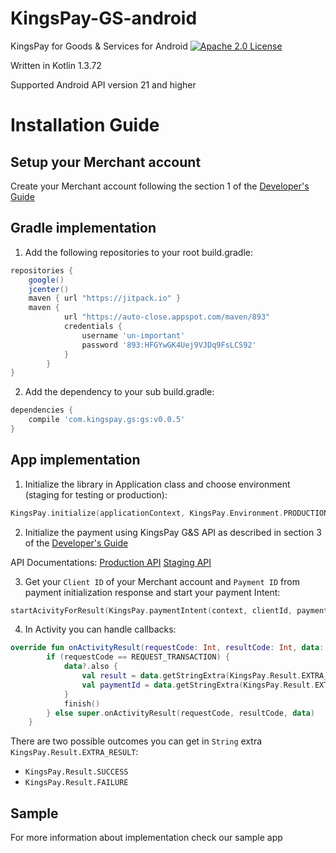 # KingsPay-GS-android
KingsPay for Goods &amp; Services for Android
[![Apache 2.0 License](https://img.shields.io/badge/license-Apache%202.0-blue.svg?style=flat)](http://www.apache.org/licenses/LICENSE-2.0.html)

Written in Kotlin 1.3.72

Supported Android API version 21 and higher

# Installation Guide

## Setup your Merchant account
Create your Merchant account following the section 1 of the [Developer's Guide](https://kingspay-gs-api.kingsch.at/pdfs/kingspay_goods_and_services_merchant_integration.pdf)

## Gradle implementation
1. Add the following repositories to your root build.gradle:
```gradle
repositories {
    google()
    jcenter()
    maven { url "https://jitpack.io" }
    maven {
            url "https://auto-close.appspot.com/maven/893"
            credentials {
                username 'un-important'
                password '893:HFGYwGK4Uej9VJDq9FsLCS92'
            }
        }
}
```

2. Add the dependency to your sub build.gradle:
```gradle
dependencies {
    compile 'com.kingspay.gs:gs:v0.0.5'
}
``` 

## App implementation
1. Initialize the library in Application class and choose environment (staging for testing or production):
```kotlin
KingsPay.initialize(applicationContext, KingsPay.Environment.PRODUCTION)
```

2. Initialize the payment using KingsPay G&S API as described in section 3 of the [Developer's Guide](https://kingspay-gs-api.kingsch.at/pdfs/kingspay_goods_and_services_merchant_integration.pdf)

API Documentations:
[Production API](https://kingspay-gs-api.kingsch.at/docs/index.html#/Payment/Web_PaymentController_initialize)
[Staging API](https://kpay-gs-api.appunite.net/docs/index.html#/Payment/Web_PaymentController_initialize)

3. Get your `Client ID` of your Merchant account and `Payment ID` from payment initialization response and start your payment Intent:
```kotlin
startAcivityForResult(KingsPay.paymentIntent(context, clientId, paymentId), REQUEST_TRANSACTION)
``` 
    
4. In Activity you can handle callbacks:
```kotlin
override fun onActivityResult(requestCode: Int, resultCode: Int, data: Intent?) {
        if (requestCode == REQUEST_TRANSACTION) {
            data?.also {
                val result = data.getStringExtra(KingsPay.Result.EXTRA_RESULT)
                val paymentId = data.getStringExtra(KingsPay.Result.EXTRA_PAYMENT_ID)
            }
            finish()
        } else super.onActivityResult(requestCode, resultCode, data)
    }
```
There are two possible outcomes you can get in `String` extra `KingsPay.Result.EXTRA_RESULT`:
- `KingsPay.Result.SUCCESS`
- `KingsPay.Result.FAILURE`

## Sample
For more information about implementation check our sample app
